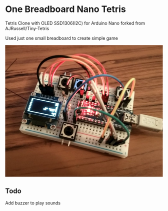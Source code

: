 # One Breadboard Nano Tetris

Tetris Clone with OLED SSD1306(I2C) for Arduino Nano
forked from AJRussell/Tiny-Tetris

Used just one small breadboard to create simple game

![PROJECT_PHOTO](https://github.com/netkot/Tiny-Tetris/blob/master/breadboard_nano_tetris.jpg)

## Todo

Add buzzer to play sounds
